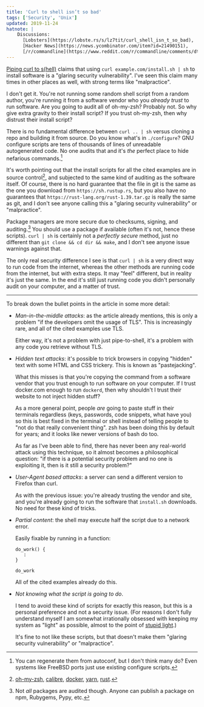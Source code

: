 ```yaml
---
title: 'Curl to shell isn’t so bad'
tags: ['Security', 'Unix']
updated: 2019-11-24
hatnote: |
    Discussions:
      [Lobsters](https://lobste.rs/s/lz7tit/curl_shell_isn_t_so_bad),
      [Hacker News](https://news.ycombinator.com/item?id=21490151),
      [/r/commandline](https://www.reddit.com/r/commandline/comments/dtsttb/curl_to_shell_isnt_so_bad/).
---
```


[Piping curl to s(hell)][shell] claims that using `curl example.com/install.sh |
sh` to install software is a "glaring security vulnerability". I've seen this
claim many times in other places as well, with strong terms like "malpractice".

[shell]: https://0x46.net/thoughts/2019/04/27/piping-curl-to-shell/

I don't get it. You're not running some random shell script from a random
author, you're running it from a software vendor who you *already trust* to run
software. Are you going to audit all of oh-my-zsh? Probably not. So why give
extra gravity to their install script? If you trust oh-my-zsh, then why distrust
their install script?

There is no fundamental difference between `curl .. | sh` versus cloning a repo
and building it from source. Do you know what's in `./configure`? GNU configure
scripts are tens of thousands of lines of unreadable autogenerated code. No one
audits that and it's *the* perfect place to hide nefarious commands.[^autoconf]

[^autoconf]: You can regenerate them from autoconf, but I don't think many do?
             Even systems like FreeBSD ports just use existing configure scripts.

It's worth pointing out that the install scripts for all the cited examples are
in source control[^vcs], and subjected to the same kind of auditing as the
software itself. Of course, there is no hard guarantee that the file in git is
the same as the one you download from `https://sh.rustup.rs`, but you also have
no guarantees that `https://rust-lang.org/rust-1.39.tar.gz` is really the same
as git, and I don't see anyone calling this a "glaring security vulnerability"
or "malpractice".

[^vcs]: [oh-my-zsh](https://github.com/robbyrussell/oh-my-zsh/blob/master/tools/install.sh),
        [calibre](https://github.com/kovidgoyal/calibre/blob/master/setup/linux-installer.sh),
        [docker](https://github.com/docker/docker-install/blob/master/install.sh),
        [yarn](https://github.com/yarnpkg/website/blob/master/install.sh),
        [rust](https://github.com/rust-lang/rustup.rs/blob/master/rustup-init.sh).

Package managers are more secure due to checksums, signing, and
auditing.[^audit] You should use a package if available (often it's not, hence
these scripts). `curl | sh` is certainly not a *perfectly secure* method, just
no different than `git clone && cd dir && make`, and I don't see anyone issue
warnings against that.

[^audit]: Not *all* packages are audited though. Anyone can publish a package on
          npm, Rubygems, Pypy, etc.


The only real security difference I see is that `curl | sh`  is a very direct
way to run code from the internet, whereas the other methods are running code
from the internet, but with extra steps. It may "feel" different, but in reality
it's just the same. In the end it's still just running code you didn't
personally audit on your computer, and a matter of trust.

---

To break down the bullet points in the article in some more detail:

- *Man-in-the-middle attacks*: as the article already mentions, this is only a
  problem "if the developers omit the usage of TLS". This is increasingly rare,
  and all of the cited examples use TLS.

  Either way, it's not a problem with just pipe-to-shell, it's a problem with
  any code you retrieve without TLS.

- *Hidden text attacks*: it's possible to trick browsers in copying "hidden"
  text with some HTML and CSS trickery. This is known as "pastejacking".

  What this misses is that you're copying the command from a software vendor
  that you trust enough to run software on your computer. If I trust docker.com
  enough to run `dockerd`, then why shouldn't I trust their website to not
  inject hidden stuff?

  As a more general point, people *are* going to paste stuff in their terminals
  regardless (keys, passwords, code snippets, what have you) so this is best
  fixed in the terminal or shell instead of telling people to "not do that
  really convenient thing". zsh has been doing this by default for years; and it
  looks like newer versions of bash do too.

  As far as I've been able to find, there has never been any real-world attack
  using this technique, so it almost becomes a philosophical question: "if there
  is a potential security problem and no one is exploiting it, then is it still
  a security problem?"

- *User-Agent based attacks*: a server can send a different version to Firefox
  than curl.

  As with the previous issue: you're already trusting the vendor and site, and
  you're already going to run the software that `install.sh` downloads. No need
  for these kind of tricks.

- *Partial content*: the shell may execute half the script due to a network
  error.

  Easily fixable by running in a function:

      do_work() {
         :
      }

      do_work

  All of the cited examples already do this.

- *Not knowing what the script is going to do*.

  I tend to avoid these kind of scripts for exactly this reason, but this is a
  personal preference and not a security issue. (For reasons I don't fully
  understand myself I am somewhat irrationally obsessed with keeping my system
  as "light" as possible, almost to the point of [stupid light][stupid-light].)

  It's fine to not like these scripts, but that doesn't make them "glaring
  security vulnerability" or "malpractice".

  [stupid-light]: https://www.reddit.com/r/vim/comments/cmjib2/using_vim_with_40_keyboards/ew2pg38/

<!--
TODO: https://utcc.utoronto.ca/~cks/space/blog/sysadmin/CurlToShellManagementProblem
-->
